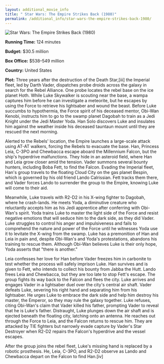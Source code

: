 ```yaml
---
layout: additional_movie_info
title: " Star Wars: The Empire Strikes Back (1980)"
permalink: /additional_info/star-wars-the-empire-strikes-back-1980/
---
```


![ Star Wars: The Empire Strikes Back (1980)](https://upload.wikimedia.org/wikipedia/en/thumb/3/3f/The_Empire_Strikes_Back_%281980_film%29.jpg/220px-The_Empire_Strikes_Back_%281980_film%29.jpg)

**Running Time:** 124 minutes

**Budget:** $30.5 million

**Box Office:** $538–549 million

**Country:** United States

**Plot:** Three years after the destruction of the Death Star,[iii] the Imperial fleet, led by Darth Vader, dispatches probe droids across the galaxy in search for the Rebel Alliance. One probe locates the rebel base on the ice planet Hoth. While Luke Skywalker is scouting near the base, a wampa captures him before he can investigate a meteorite, but he escapes by using the Force to retrieve his lightsaber and wound the beast. Before Luke succumbs to hypothermia, the Force spirit of his deceased mentor, Obi-Wan Kenobi, instructs him to go to the swamp planet Dagobah to train as a Jedi Knight under the Jedi Master Yoda. Han Solo discovers Luke and insulates him against the weather inside his deceased tauntaun mount until they are rescued the next morning.

Alerted to the Rebels' location, the Empire launches a large-scale attack using AT-AT walkers, forcing the Rebels to evacuate the base. Han, Princess Leia, C-3PO and Chewbacca escape aboard the Millennium Falcon, but the ship's hyperdrive malfunctions. They hide in an asteroid field, where Han and Leia grow closer amid the tension. Vader summons several bounty hunters, including Boba Fett, to find the Falcon. Evading the Imperial fleet, Han's group travels to the floating Cloud City on the gas planet Bespin, which is governed by his old friend Lando Calrissian. Fett tracks them there, and Vader forces Lando to surrender the group to the Empire, knowing Luke will come to their aid.

Meanwhile, Luke travels with R2-D2 in his X-wing fighter to Dagobah, where he crash-lands. He meets Yoda, a diminutive creature who reluctantly accepts him as his Jedi apprentice after conferring with Obi-Wan's spirit. Yoda trains Luke to master the light side of the Force and resist negative emotions that will seduce him to the dark side, as they did Vader. Luke struggles to control his anger and impulsiveness and fails to comprehend the nature and power of the Force until he witnesses Yoda use it to levitate the X-wing from the swamp. Luke has a premonition of Han and Leia in pain and, despite Obi-Wan's and Yoda's protestations, abandons his training to rescue them. Although Obi-Wan believes Luke is their only hope, Yoda asserts that "there is another."

Leia confesses her love for Han before Vader freezes him in carbonite to test whether the process will safely imprison Luke. Han survives and is given to Fett, who intends to collect his bounty from Jabba the Hutt. Lando frees Leia and Chewbacca, but they are too late to stop Fett's escape. The group fights its way back to the Falcon and flees the city. Luke arrives and engages Vader in a lightsaber duel over the city's central air shaft. Vader defeats Luke, severing his right hand and separating him from his lightsaber. He urges Luke to embrace the dark side and help him destroy his master, the Emperor, so they may rule the galaxy together. Luke refuses, citing Obi-Wan's claim that Vader killed his father, prompting Vader to reveal that he is Luke's father. Distraught, Luke plunges down the air shaft and is ejected beneath the floating city, latching onto an antenna. He reaches out through the Force to Leia, and the Falcon returns to rescue him. They are attacked by TIE fighters but narrowly evade capture by Vader's Star Destroyer when R2-D2 repairs the Falcon's hyperdrive and the vessel escapes.

After the group joins the rebel fleet, Luke's missing hand is replaced by a robotic prosthesis. He, Leia, C-3PO, and R2-D2 observe as Lando and Chewbacca depart on the Falcon to find Han.[iv]